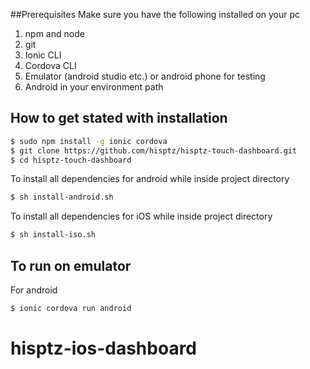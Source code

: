 ##Prerequisites
Make sure you have the following installed on your pc

1. npm and node
2. git
3. Ionic CLI
4. Cordova CLI
5. Emulator (android studio etc.) or android phone for testing
6. Android in your environment path

## How to get stated with installation

```bash
$ sudo npm install -g ionic cordova
$ git clone https://github.com/hisptz/hisptz-touch-dashboard.git
$ cd hisptz-touch-dashboard
```

To install all dependencies for android while inside project directory

```bash
$ sh install-android.sh
```

To install all dependencies for iOS while inside project directory

```bash
$ sh install-iso.sh
```

## To run on emulator

For android

```bash
$ ionic cordova run android
```

# hisptz-ios-dashboard
